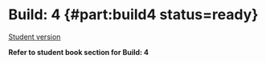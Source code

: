 # Build: 4 {#part:build4 status=ready}

[Student version](+duckiesky_high_school_student#build4)

__Refer to student book section for Build: 4__